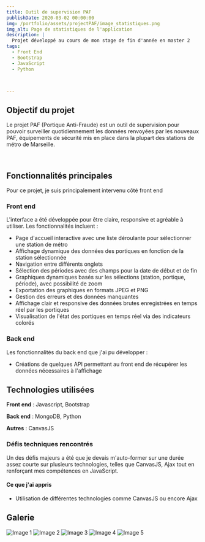 ```yaml
---
title: Outil de supervision PAF
publishDate: 2020-03-02 00:00:00
img: /portfolio/assets/projectPAF/image_statistiques.png
img_alt: Page de statistiques de l'application
description: |
  Projet développé au cours de mon stage de fin d'année en master 2
tags:
  - Front End
  - Bootstrap
  - JavaScript
  - Python



---
```


## Objectif du projet

Le projet PAF (Portique Anti-Fraude) est un outil de supervision pour pouvoir surveiller quotidiennement les données renvoyées par les nouveaux PAF, équipements de sécurité mis en place dans la plupart des stations de métro de Marseille.


<br/>

## Fonctionnalités principales

Pour ce projet, je suis principalement intervenu côté front end

### Front end

L'interface a été développée pour être claire, responsive et agréable à utiliser. Les fonctionnalités incluent :

  - Page d'accueil interactive avec une liste déroulante pour sélectionner une station de métro
  - Affichage dynamique des données des portiques en fonction de la station sélectionnée
  - Navigation entre différents onglets
  - Sélection des périodes avec des champs pour la date de début et de fin
  - Graphiques dynamiques basés sur les sélections (station, portique, période), avec possibilité de zoom
  - Exportation des graphiques en formats JPEG et PNG
  - Gestion des erreurs et des données manquantes
  - Affichage clair et responsive des données brutes enregistrées en temps réel par les portiques
  - Visualisation de l'état des portiques en temps réel via des indicateurs colorés

### Back end

Les fonctionnalités du back end que j'ai pu développer :

  - Créations de quelques API permettant au front end de récupérer les données nécessaires à l'affichage

## Technologies utilisées 

  **Front end** : Javascript, Bootstrap

  **Back end** : MongoDB, Python

  **Autres** : CanvasJS

### Défis techniques rencontrés

  Un des défis majeurs a été que je devais m'auto-former sur une durée assez courte sur plusieurs technologies, telles que CanvasJS, Ajax tout en renforçant mes compétences en JavaScript.

#### Ce que j'ai appris

  - Utilisation de différentes technologies comme CanvasJS ou encore Ajax
  

## Galerie

  <img src="${import.meta.env.BASE_URL}/assets/projectPAF/image_statistiques2.png" alt="Image 1" class="rounded-lg shadow"/>
  <img src="${import.meta.env.BASE_URL}/assets/projectPAF/image_error.png" alt="Image 2" class="rounded-lg shadow"/>
  <img src="${import.meta.env.BASE_URL}/assets/projectPAF/image_donneebrutes.png" alt="Image 3" class="rounded-lg shadow"/>
  <img src="${import.meta.env.BASE_URL}/assets/projectPAF/image_etats.png" alt="Image 4" class="rounded-lg shadow"/>
  <img src="${import.meta.env.BASE_URL}/assets/projectPAF/image_export.png" alt="Image 5" class="rounded-lg shadow"/>